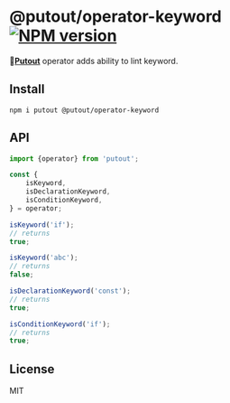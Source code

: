 # @putout/operator-keyword [![NPM version][NPMIMGURL]][NPMURL]

[NPMIMGURL]: https://img.shields.io/npm/v/@putout/operator-keyword.svg?style=flat&longCache=true
[NPMURL]: https://npmjs.org/package/@putout/operator-keyword "npm"

🐊[**Putout**](https://github.com/coderaiser/putout) operator adds ability to lint keyword.

## Install

```
npm i putout @putout/operator-keyword
```

## API

```js
import {operator} from 'putout';

const {
    isKeyword,
    isDeclarationKeyword,
    isConditionKeyword,
} = operator;

isKeyword('if');
// returns
true;

isKeyword('abc');
// returns
false;

isDeclarationKeyword('const');
// returns
true;

isConditionKeyword('if');
// returns
true;
```

## License

MIT
